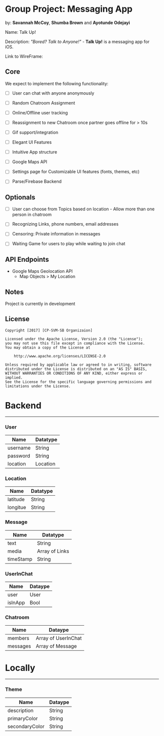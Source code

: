 # Group Project: Messaging App
by: **Savannah McCoy**, **Shumba Brown** and **Ayotunde Odejayi**



Name: Talk Up! 


Description: *"Bored? Talk to Anyone!"* - **Talk Up!** is a messaging app for iOS. 


Link to WireFrame: 

## Core

We expect to implement the following functionality:

* [ ] User can chat with anyone anonymously
* [ ] Random Chatroom Assignment
* [ ] Online/Offline user tracking
* [ ] Reassignment to new Chatroom once partner goes offline for > 10s
* [ ] Gif support/integration
* [ ] Elegant UI Features
* [ ] Intuitive App structure
* [ ] Google Maps API
* [ ] Settings page for Customizable UI features (fonts, themes, etc)
* [ ] Parse/Firebase Backend


## Optionals

* [ ] User can choose from Topics based on location
        - Allow more than one person in chatroom
* [ ] Recognizing Links, phone numbers, email addresses
* [ ] Censoring: Private information in messages
* [ ] Waiting Game for users to play while waiting to join chat


## API Endpoints

- Google Maps Geolocation API
    - Map Objects > My Location


## Notes

Project is currently in development

## License

    Copyright [2017] [CP-SVM-SB Organizaion]

    Licensed under the Apache License, Version 2.0 (the "License");
    you may not use this file except in compliance with the License.
    You may obtain a copy of the License at

        http://www.apache.org/licenses/LICENSE-2.0

    Unless required by applicable law or agreed to in writing, software
    distributed under the License is distributed on an "AS IS" BASIS,
    WITHOUT WARRANTIES OR CONDITIONS OF ANY KIND, either express or implied.
    See the License for the specific language governing permissions and
    limitations under the License.

# Backend
--------

### User 

Name | Datatype |
--- | --- |
username | String |
password | String |
location | Location |

### Location

Name | Datatype |
--- | --- |
latitude | String |
longitue | String |

### Message

Name | Datatype |
--- | --- |
text | String |
media | Array of Links |
timeStamp | String |

### UserInChat
Name | Dataype|
--- | --- |
user | User |
isInApp | Bool |

### Chatroom

Name | Dataype|
--- | --- |
members | Array of UserInChat |
messages | Array of Message |


# Locally
--------

### Theme

Name | Dataype|
--- | --- |
description | String |
primaryColor | String |
secondaryColor | String |

